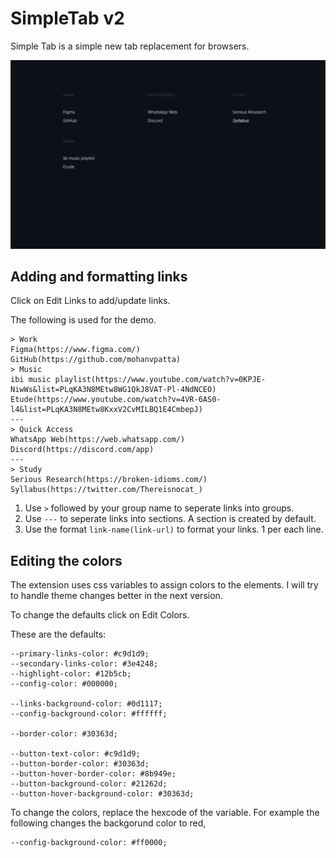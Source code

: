 # SimpleTab v2

Simple Tab is a simple new tab replacement for browsers.

![SimpleTabv2 Screenshot](simpletab-screenshot.png "SimpleTabv2 Screenshot")

## Adding and formatting links

Click on Edit Links to add/update links.

The following is used for the demo.

```
> Work
Figma(https://www.figma.com/)
GitHub(https://github.com/mohanvpatta)
> Music
ibi music playlist(https://www.youtube.com/watch?v=0KPJE-NiwWs&list=PLqKA3N8MEtw8WG1QkJ8VAT-Pl-4NdNCEO)
Etude(https://www.youtube.com/watch?v=4VR-6AS0-l4&list=PLqKA3N8MEtw8KxxV2CvMILBQ1E4CmbepJ)
---
> Quick Access
WhatsApp Web(https://web.whatsapp.com/)
Discord(https://discord.com/app)
---
> Study
Serious Research(https://broken-idioms.com/)
Syllabus(https://twitter.com/Thereisnocat_)
```

1. Use `>` followed by your group name to seperate links into groups.
2. Use `---` to seperate links into sections. A section is created by default.
3. Use the format `link-name(link-url)` to format your links. 1 per each line.

## Editing the colors

The extension uses css variables to assign colors to the elements. I will try to handle theme changes better in the next version.

To change the defaults click on Edit Colors.

These are the defaults:

```
--primary-links-color: #c9d1d9;
--secondary-links-color: #3e4248;
--highlight-color: #12b5cb;
--config-color: #000000;

--links-background-color: #0d1117;
--config-background-color: #ffffff;

--border-color: #30363d;

--button-text-color: #c9d1d9;
--button-border-color: #30363d;
--button-hover-border-color: #8b949e;
--button-background-color: #21262d;
--button-hover-background-color: #30363d;
```

To change the colors, replace the hexcode of the variable. For example the following changes the backgorund color to red,

```
--config-background-color: #ff0000;
```
